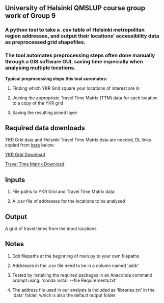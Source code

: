 ## University of Helsinki QMSLUP course group work of Group 9

### A python tool to take a .csv table of Helsinki metropolitan region addresses, and output their locations' accessibility data as preprocessed grid shapefiles.

### The tool automates preprocessing steps often done manually through a GIS software GUI, saving time especially when analysing multiple locations.

**Typical preprocessing steps this tool auromates:**

1. Finding which YKR Grid square your locations of interest are in

2. Joining the appropriate Travel Time Matrix (TTM) data for each location to a copy of the YKR grid

3. Saving the resulting joined layer

## Required data downloads

YKR Grid data and Helsinki Travel Time Matrix data are needed, DL links copied from [here](https://blogs.helsinki.fi/saavutettavuus/paakaupunkiseudun-matka-aikamatriisi-2018/) below:

[YKR Grid Download](http://www.helsinki.fi/science/accessibility/data/MetropAccess-matka-aikamatriisi/MetropAccess_YKR_grid.zip)

[Travel Time Matrix Download](http://www.helsinki.fi/science/accessibility/data/helsinki-region-travel-time-matrix/2018/HelsinkiRegion_TravelTimeMatrix2018.zip)

## Inputs

1. File paths to YKR Grid and Travel Time Matrix data

2. A .csv file of addresses for the locations to be analysed

## Output

A grid of travel times from the input locations


## Notes

1. Edit filepaths at the beginning of main.py to your own filepaths

2. Addresses in the .csv file need to be in a column named 'addr'

3. Tested by installing the required packages in an Anaconda command prompt using: 'conda install --file Requirements.txt'

4. The address file used in our analysis is included as 'libraries.txt' in the 'data' folder, which is also the default output folder
